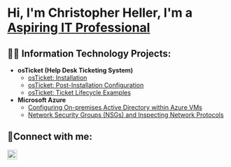 <h1>Hi, I'm Christopher Heller, I'm a <a href="https://linkedin.com/in/christopher-heller-59b229153">Aspiring IT Professional</a>

<h2>👨‍💻 Information Technology Projects:</h2>

- <b>osTicket (Help Desk Ticketing System)</b>
  - [osTicket: Installation](https://github.com/thechrisheller/osTicket-Installation)
  - [osTicket: Post-Installation Configuration](https://github.com/thechrisheller/osTicket-Post-Installation/blob/main/README.md)
  - [osTicket: Ticket Lifecycle Examples](https://github.com/thechrisheller/ticket-lifecycle)
- <b>Microsoft Azure</b>
  - [Configuring On-premises Active Directory within Azure VMs](https://github.com/thechrisheller/configure-ad)
  - [Network Security Groups (NSGs) and Inspecting Network Protocols](https://github.com/thechrisheller/azure-network-protocols)

<h2>🤳Connect with me:</h2>


[<img align="left" alt="Josh | LinkedIn" width="22px" src="https://cdn.jsdelivr.net/npm/simple-icons@v3/icons/linkedin.svg" />][linkedin]




[linkedin]: https://linkedin.com/in/christopher-heller-59b229153
